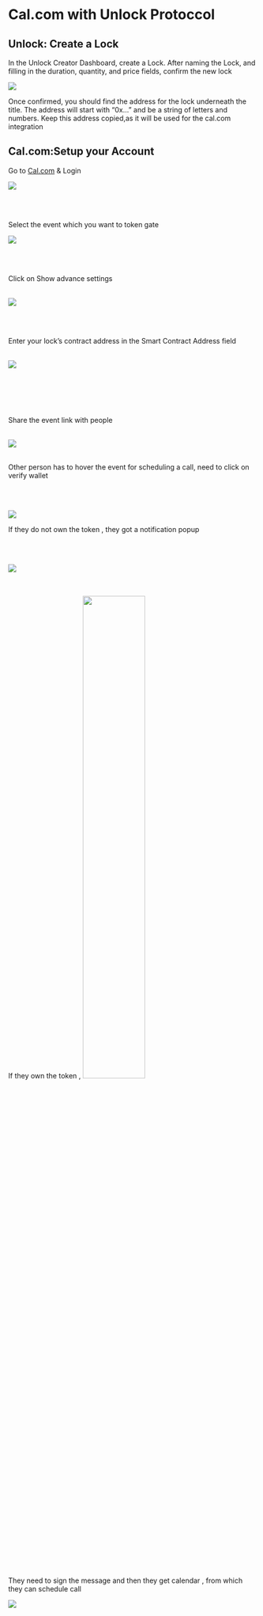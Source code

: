 # Cal.com with Unlock Protoccol

## Unlock: Create a Lock


In the Unlock Creator Dashboard, create a Lock. After naming the Lock, and filling in the duration, quantity, and price fields, confirm the new lock


![](https://ipfs.io/ipfs/bafkreicypsc3pwl47bt5dxqentbbtdtazpmiivcy72ppqlheamuouvfizi)

Once confirmed, you should find the address for the lock underneath the title. The address will start with “0x…” and be a string of letters and numbers. Keep this address copied,as it will be used for the cal.com integration


## Cal.com:Setup your Account

Go to [Cal.com](https://cal.com/web3) & Login

![](https://ipfs.io/ipfs/bafybeiekuzofgzsbrf3g62va3ganevln5nstdhvmwd3nuyrqjk7iqxf3sm)

<br/>
<br/>

Select the event which you want to token gate

![](https://ipfs.io/ipfs/bafkreiedw3di5p2htdt2mbmvtsxigdksig6e3cfwczhs3jupvlhbwxfqkq)

<br/>
<br/>



Click on Show advance settings
<br/>
<br/>

![](https://ipfs.io/ipfs/bafybeids3b2kjujd5pui2uwf6y5vcytdvodzrqbccghgxzqx6jtmw5cdwa)

<br/>
<br/>


Enter your lock’s contract address in the Smart Contract Address field
<br/>
<br/>


![](https://ipfs.io/ipfs/bafybeihyelmwubqs7ondvigw7rnq4po2vfac33psvjkkpvyjg4235rwqge)

<br/>
<br/><br/>
<br/>

Share the event link with people
<br/>
<br/>

![](https://ipfs.io/ipfs/bafybeihgi37ijauhbvzthtsl22tz3yd6bnab6ekum4bgew4twocbsvj2ia)
<br/>
<br/>

Other person has to hover the event for scheduling a call, need to click on verify wallet

<br/>
<br/>

![](https://ipfs.io/ipfs/bafybeihlbtun2uhxoo7mflvwyj6feeb5onk3pie36arwwohgpdmty355ym)

If they do not own the token , they got a notification popup

<br/>
<br/>


![](https://ipfs.io/ipfs/bafkreialfzt2lvmuyyik7juatoliaf65gfz4yurj5ayqtfxg2ablj2muu4)


<br/>
<br/>
If they own the token ,

<img src="https://ipfs.io/ipfs/bafybeibspor7arf5zp5g5kd3it2prpnot4rooha6m7csro6wjlfqttygte" width="50%" height="50%">

<br/>
<br/>

They need to sign the message and then they get calendar , from which they can schedule call

![](https://ipfs.io/ipfs/bafybeie5vkaww3nig3zlzjdnqbptdfsfkglmjvsfijpriogs5hpxxvk7eu)

